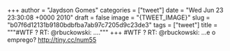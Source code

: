 
+++
author = "Jaydson Gomes"
categories = ["tweet"]
date = "Wed Jun 23 23:30:08 +0000 2010"
draft = false
image = "{TWEET_IMAGE}"
slug = "b07f6d12131b9180bdbfba7ab97c7205d9c23de3"
tags = ["tweet"]
title = """#WTF ? RT: @rbuckowski: ...."""
+++
#WTF ? RT: @rbuckowski: ...e o emprego? http://tiny.cc/num55
